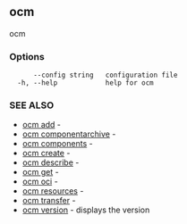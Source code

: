 ## ocm

ocm

### Options

```
      --config string   configuration file
  -h, --help            help for ocm
```

### SEE ALSO

* [ocm add](ocm_add.md)	 - 
* [ocm componentarchive](ocm_componentarchive.md)	 - 
* [ocm components](ocm_components.md)	 - 
* [ocm create](ocm_create.md)	 - 
* [ocm describe](ocm_describe.md)	 - 
* [ocm get](ocm_get.md)	 - 
* [ocm oci](ocm_oci.md)	 - 
* [ocm resources](ocm_resources.md)	 - 
* [ocm transfer](ocm_transfer.md)	 - 
* [ocm version](ocm_version.md)	 - displays the version

